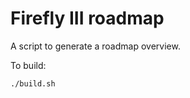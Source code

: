 # Firefly III roadmap

A script to generate a roadmap overview.

To build:

```shell
./build.sh
```
